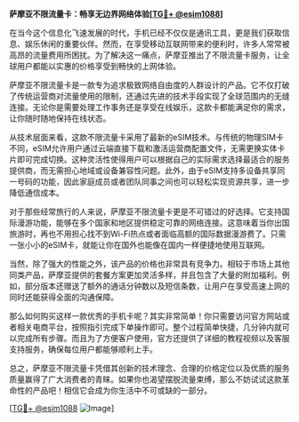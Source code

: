 **萨摩亚不限流量卡：畅享无边界网络体验[[TG💪+ @esim1088](https://t.me/s/esim1088)]**

在当今这个信息化飞速发展的时代，手机已经不仅仅是通讯工具，更是我们获取信息、娱乐休闲的重要伙伴。然而，在享受移动互联网带来的便利时，许多人常常被高昂的流量费用所困扰。为了解决这一痛点，萨摩亚推出了不限流量卡服务，让全球用户都能以实惠的价格享受到畅快的上网体验。

萨摩亚不限流量卡是一款专为追求极致网络自由度的人群设计的产品。它不仅打破了传统运营商对流量使用的限制，还通过先进的技术手段实现了全球范围内的无缝连接。无论你是需要处理工作事务还是享受在线娱乐，这款卡都能满足你的需求，让你随时随地保持在线状态。

从技术层面来看，这款不限流量卡采用了最新的eSIM技术。与传统的物理SIM卡不同，eSIM允许用户通过云端直接下载和激活运营商配置文件，无需更换实体卡片即可完成切换。这种灵活性使得用户可以根据自己的实际需求选择最适合的服务提供商，而无需担心地域或设备兼容性问题。此外，由于eSIM支持多设备共享同一号码的功能，因此家庭成员或者团队同事之间也可以轻松实现资源共享，进一步降低通信成本。

对于那些经常旅行的人来说，萨摩亚不限流量卡更是不可错过的好选择。它支持国际漫游功能，能够在多个国家和地区提供稳定可靠的网络连接。这意味着当你出国旅游时，再也不用担心找不到Wi-Fi热点或者面临高额的国际数据漫游费了。只需一张小小的eSIM卡，就能让你在国外也能像在国内一样便捷地使用互联网。

当然，除了强大的性能之外，该产品的价格也非常具有竞争力。相较于市场上其他同类产品，萨摩亚提供的套餐方案更加灵活多样，并且包含了大量的附加福利。例如，部分版本还赠送了额外的通话分钟数以及短信条数，让用户在享受高速上网的同时还能获得全面的沟通保障。

那么如何购买这样一款优秀的手机卡呢？其实非常简单！你只需要访问官方网站或者相关电商平台，按照指引完成下单操作即可。整个过程简单快捷，几分钟内就可以完成所有步骤。而且为了方便客户使用，官方还提供了详细的教程视频以及客服支持服务，确保每位用户都能够顺利上手。

总之，萨摩亚不限流量卡凭借其创新的技术理念、合理的价格定位以及优质的服务质量赢得了广大消费者的青睐。如果你也渴望摆脱流量束缚，那么不妨试试这款革命性的产品吧！相信它会成为你生活中不可或缺的一部分。

[[TG💪+ @esim1088](https://t.me/s/esim1088) ![Image](https://i.postimg.cc/4NQfJmqS/Snipaste-2025-05-13-00-14-12.png)]